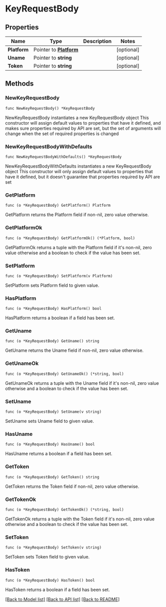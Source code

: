 # KeyRequestBody

## Properties

Name | Type | Description | Notes
------------ | ------------- | ------------- | -------------
**Platform** | Pointer to [**Platform**](Platform.md) |  | [optional] 
**Uname** | Pointer to **string** |  | [optional] 
**Token** | Pointer to **string** |  | [optional] 

## Methods

### NewKeyRequestBody

`func NewKeyRequestBody() *KeyRequestBody`

NewKeyRequestBody instantiates a new KeyRequestBody object
This constructor will assign default values to properties that have it defined,
and makes sure properties required by API are set, but the set of arguments
will change when the set of required properties is changed

### NewKeyRequestBodyWithDefaults

`func NewKeyRequestBodyWithDefaults() *KeyRequestBody`

NewKeyRequestBodyWithDefaults instantiates a new KeyRequestBody object
This constructor will only assign default values to properties that have it defined,
but it doesn't guarantee that properties required by API are set

### GetPlatform

`func (o *KeyRequestBody) GetPlatform() Platform`

GetPlatform returns the Platform field if non-nil, zero value otherwise.

### GetPlatformOk

`func (o *KeyRequestBody) GetPlatformOk() (*Platform, bool)`

GetPlatformOk returns a tuple with the Platform field if it's non-nil, zero value otherwise
and a boolean to check if the value has been set.

### SetPlatform

`func (o *KeyRequestBody) SetPlatform(v Platform)`

SetPlatform sets Platform field to given value.

### HasPlatform

`func (o *KeyRequestBody) HasPlatform() bool`

HasPlatform returns a boolean if a field has been set.

### GetUname

`func (o *KeyRequestBody) GetUname() string`

GetUname returns the Uname field if non-nil, zero value otherwise.

### GetUnameOk

`func (o *KeyRequestBody) GetUnameOk() (*string, bool)`

GetUnameOk returns a tuple with the Uname field if it's non-nil, zero value otherwise
and a boolean to check if the value has been set.

### SetUname

`func (o *KeyRequestBody) SetUname(v string)`

SetUname sets Uname field to given value.

### HasUname

`func (o *KeyRequestBody) HasUname() bool`

HasUname returns a boolean if a field has been set.

### GetToken

`func (o *KeyRequestBody) GetToken() string`

GetToken returns the Token field if non-nil, zero value otherwise.

### GetTokenOk

`func (o *KeyRequestBody) GetTokenOk() (*string, bool)`

GetTokenOk returns a tuple with the Token field if it's non-nil, zero value otherwise
and a boolean to check if the value has been set.

### SetToken

`func (o *KeyRequestBody) SetToken(v string)`

SetToken sets Token field to given value.

### HasToken

`func (o *KeyRequestBody) HasToken() bool`

HasToken returns a boolean if a field has been set.


[[Back to Model list]](../README.md#documentation-for-models) [[Back to API list]](../README.md#documentation-for-api-endpoints) [[Back to README]](../README.md)


